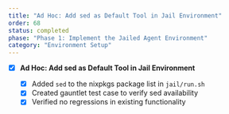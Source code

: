 ```yaml
---
title: "Ad Hoc: Add sed as Default Tool in Jail Environment"
order: 68
status: completed
phase: "Phase 1: Implement the Jailed Agent Environment"
category: "Environment Setup"
---
```


- [x] **Ad Hoc: Add sed as Default Tool in Jail Environment**

  - [x] Added `sed` to the nixpkgs package list in `jail/run.sh`
  - [x] Created gauntlet test case to verify sed availability
  - [x] Verified no regressions in existing functionality